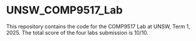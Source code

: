 # UNSW_COMP9517_Lab  

This repository contains the code for the COMP9517 Lab at UNSW, Term 1, 2025.
The total score of the four labs submission is 10/10.